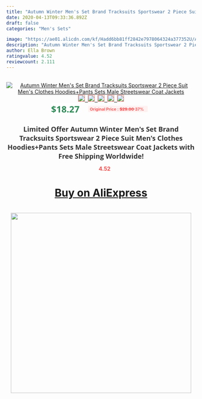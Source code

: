 ```yaml
---
title: "Autumn Winter Men's Set Brand Tracksuits Sportswear 2 Piece Suit Men's Clothes Hoodies+Pants Sets Male Streetswear Coat Jackets"
date: 2020-04-13T09:33:36.892Z
draft: false
categories: "Men's Sets"

image: "https://ae01.alicdn.com/kf/Hadd6bb81ff2842e7978064324a377352U/Autumn-Winter-Men-s-Set-Brand-Tracksuits-Sportswear-2-Piece-Suit-Men-s-Clothes-Hoodies-Pants.jpg"
description: "Autumn Winter Men's Set Brand Tracksuits Sportswear 2 Piece Suit Men's Clothes Hoodies+Pants Sets Male Streetswear Coat Jackets"
author: Ella Brown
ratingvalue: 4.52
reviewcount: 2.111
---
```

<br>
<div style="text-align: center;">
<a href="https://s.click.aliexpress.com/e/_ApacWp" target="_blank" rel="nofollow noopener noreferrer"><img alt="Autumn Winter Men's Set Brand Tracksuits Sportswear 2 Piece Suit Men's Clothes Hoodies+Pants Sets Male Streetswear Coat Jackets" class="magnifier-image" src="https://ae01.alicdn.com/kf/Hadd6bb81ff2842e7978064324a377352U/Autumn-Winter-Men-s-Set-Brand-Tracksuits-Sportswear-2-Piece-Suit-Men-s-Clothes-Hoodies-Pants.jpg_640x640.jpg">
<br>
<img style="border:1px solid salmon" src="https://ae01.alicdn.com/kf/Hadd6bb81ff2842e7978064324a377352U/Autumn-Winter-Men-s-Set-Brand-Tracksuits-Sportswear-2-Piece-Suit-Men-s-Clothes-Hoodies-Pants.jpg_120x120.jpg">&nbsp;&nbsp;<img style="border:1px solid salmon" src="https://ae01.alicdn.com/kf/H6009358d835e4a18b5f8c24b45989fa3e/Autumn-Winter-Men-s-Set-Brand-Tracksuits-Sportswear-2-Piece-Suit-Men-s-Clothes-Hoodies-Pants.jpg_120x120.jpg">&nbsp;&nbsp;<img style="border:1px solid salmon" src="https://ae01.alicdn.com/kf/H8e326da627a8423e93adea4b7b9d2f87e/Autumn-Winter-Men-s-Set-Brand-Tracksuits-Sportswear-2-Piece-Suit-Men-s-Clothes-Hoodies-Pants.jpg_120x120.jpg">&nbsp;&nbsp;<img style="border:1px solid salmon" src="https://ae01.alicdn.com/kf/H2cefe4ab34e341f49364209a30e5916dd/Autumn-Winter-Men-s-Set-Brand-Tracksuits-Sportswear-2-Piece-Suit-Men-s-Clothes-Hoodies-Pants.jpg_120x120.jpg">&nbsp;&nbsp;<img style="border:1px solid salmon" src="https://ae01.alicdn.com/kf/Ha5124707569e4bfea8da658bf57eab61D/Autumn-Winter-Men-s-Set-Brand-Tracksuits-Sportswear-2-Piece-Suit-Men-s-Clothes-Hoodies-Pants.jpg_120x120.jpg"></a></div><br0>
<div style="text-align: center;"><span style="background-color: white; border: 0px; box-sizing: border-box; color: seagreen; display: inline-block; font-family: &quot;open sans&quot; , &quot;arial&quot; , &quot;helvetica&quot; , sans-serif , &quot;heiti&quot;; font-size: 24px; font-stretch: inherit; font-weight: 700; line-height: inherit; margin: 0px 10px 0px 0px; padding: 0px; vertical-align: middle;">$18.27 </span>
<span style="background: rgb(255 , 241 , 241); border-radius: 3px; border: 0px; box-sizing: border-box; color: #ff4747; display: inline-block; font-family: inherit; font-size: 12px; font-stretch: inherit; font-style: inherit; font-variant: inherit; font-weight: 600; line-height: inherit; margin: 0px; padding: 2px 5px; transform: scale(0.9); vertical-align: middle;">Original Price : <b style="text-decoration: line-through;">$29.00 </b> 37%&nbsp;&nbsp;</span></div>
<h1 style="color: #333333; display: inline-block; font-family: &quot;open sans&quot; , &quot;arial&quot; , &quot;helvetica&quot; , sans-serif , &quot;heiti&quot;; font-size: 18px; font-stretch: inherit; font-weight: 700; text-align: center;">Limited Offer Autumn Winter Men's Set Brand Tracksuits Sportswear 2 Piece Suit Men's Clothes Hoodies+Pants Sets Male Streetswear Coat Jackets with Free Shipping Worldwide!</h1>
<div style="color: #ff4747; text-align: center;">
<img src="https://4.bp.blogspot.com/-M0ZcTcb-5uY/XleCXlxnR4I/AAAAAAAAAEc/OrjgMkXV1oMQFaCRZj5HQwOCBcu3w1FegCPcBGAYYCw/s1600/star.png" style="height: 15px;">&nbsp;<b>4.52</b></div>
<div class="button_cont" align="center"><a class="buynow_a" href="https://s.click.aliexpress.com/e/_ApacWp" target="_blank" rel="nofollow noopener noreferrer"><H1>Buy on AliExpress</H1></a></div><br>
<div class="separator" style="clear: both; text-align: center;">
<img src="https://lh3.googleusercontent.com/-pTy5HemUv9M/XlePHvY0dAI/AAAAAAAAAE4/0nX5iRUoIWY8eMW9Dpxeirr157OZliDIgCLcBGAsYHQ/s1600/badge.gif" width="480">
</div>
